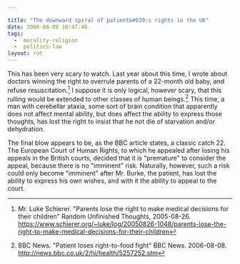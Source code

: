 ```yaml
---

title: "The downward spiral of patient&#039;s rights in the UK"
date: 2006-08-08 16:47:48
tags:
  -  morality-religion
  -  politics-law
layout: rut
---
```


This has been very scary to watch.  Last year about this time, I wrote about doctors winning the right to overrule parents of a 22-month old baby, and refuse resuscitation.[^1]  I suppose it is only logical, however scary, that this rulling would be extended to other classes of human beings.[^2]  This time, a man with cerebellar ataxia, some sort of brain condition that apparently does not affect mental ability, but does affect the ability to express those thoughts, has lost the right to insist that he not die of starvation and/or dehydration.

The final blow appears to be, as the BBC article states, a classic catch 22.  The European Court of Human Rights, to which he appealed after losing his appeals in the British courts, decided that it is "premature" to consider the appeal, because there is no "imminent" risk.  Naturally, however, such a risk could only become "imminent" after Mr. Burke, the patient, has lost the ability to express his own wishes, and with it the ability to appeal to the court.


[^1]: Mr. Luke Schierer.  "Parents lose the right to make medical decisions for their children" Random Unfinished Thoughts, 2005-08-26.  <https://www.schierer.org/~luke/log/20050826-1048/parents-lose-the-right-to-make-medical-decisions-for-their-children>

[^2]: BBC News.  "Patient loses right-to-food fight" BBC News.  2006-08-08.  <http://news.bbc.co.uk/2/hi/health/5257252.stm>

